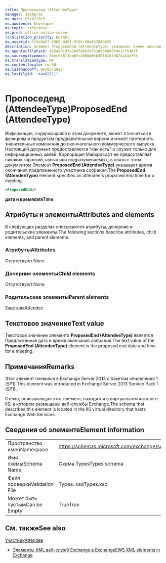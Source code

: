 ```yaml
---
title: Пропоседенд (AttendeeType)
manager: sethgros
ms.date: 03/9/2015
ms.audience: Developer
ms.topic: reference
ms.prod: office-online-server
localization_priority: Normal
ms.assetid: fc9c0a57-f8b0-440f-97dd-88af47840625
description: Элемент ProposedEnd (AttendeeType) указывает время окончания предложенного участника собрания.
ms.openlocfilehash: 892a80197a269f806fe7520d6660d09e1cfb38ff
ms.sourcegitcommit: 88ec988f2bb67c1866d06b361615f3674a24e795
ms.translationtype: MT
ms.contentlocale: ru-RU
ms.lasthandoff: 06/03/2020
ms.locfileid: "44465571"
---
```

# <a name="proposedend-attendeetype"></a><span data-ttu-id="d82c3-103">Пропоседенд (AttendeeType)</span><span class="sxs-lookup"><span data-stu-id="d82c3-103">ProposedEnd (AttendeeType)</span></span>

<span data-ttu-id="d82c3-104">Информация, содержащаяся в этом документе, может относиться к функциям и продуктам предварительной версии и может претерпеть значительные изменения до окончательного коммерческого выпуска. Настоящий документ предоставляется "как есть" и служит только для информационных целей. Корпорация Майкрософт не предоставляет никаких гарантий, явных или подразумеваемых, в связи с этим документом Элемент **ProposedEnd (AttendeeType)** указывает время окончания предложенного участника собрания.</span><span class="sxs-lookup"><span data-stu-id="d82c3-104">The **ProposedEnd (AttendeeType)** element specifies an attendee's proposed end time for a meeting.</span></span> 
  
```XML
<ProposedEnd/>
```

 <span data-ttu-id="d82c3-105">**дата и время**</span><span class="sxs-lookup"><span data-stu-id="d82c3-105">**dateTime**</span></span>
## <a name="attributes-and-elements"></a><span data-ttu-id="d82c3-106">Атрибуты и элементы</span><span class="sxs-lookup"><span data-stu-id="d82c3-106">Attributes and elements</span></span>

<span data-ttu-id="d82c3-107">В следующих разделах описываются атрибуты, дочерние и родительские элементы.</span><span class="sxs-lookup"><span data-stu-id="d82c3-107">The following sections describe attributes, child elements, and parent elements.</span></span>
  
### <a name="attributes"></a><span data-ttu-id="d82c3-108">Атрибуты</span><span class="sxs-lookup"><span data-stu-id="d82c3-108">Attributes</span></span>

<span data-ttu-id="d82c3-109">Отсутствуют.</span><span class="sxs-lookup"><span data-stu-id="d82c3-109">None.</span></span>
  
### <a name="child-elements"></a><span data-ttu-id="d82c3-110">Дочерние элементы</span><span class="sxs-lookup"><span data-stu-id="d82c3-110">Child elements</span></span>

<span data-ttu-id="d82c3-111">Отсутствуют.</span><span class="sxs-lookup"><span data-stu-id="d82c3-111">None.</span></span>
  
### <a name="parent-elements"></a><span data-ttu-id="d82c3-112">Родительские элементы</span><span class="sxs-lookup"><span data-stu-id="d82c3-112">Parent elements</span></span>

[<span data-ttu-id="d82c3-113">Участник</span><span class="sxs-lookup"><span data-stu-id="d82c3-113">Attendee</span></span>](attendee.md)
  
## <a name="text-value"></a><span data-ttu-id="d82c3-114">Текстовое значение</span><span class="sxs-lookup"><span data-stu-id="d82c3-114">Text value</span></span>

<span data-ttu-id="d82c3-115">Текстовое значение элемента **ProposedEnd (AttendeeType)** является Предложенная дата и время окончания собрания.</span><span class="sxs-lookup"><span data-stu-id="d82c3-115">The text value of the **ProposedEnd (AttendeeType)** element is the proposed end date and time for a meeting.</span></span> 
  
## <a name="remarks"></a><span data-ttu-id="d82c3-116">Примечания</span><span class="sxs-lookup"><span data-stu-id="d82c3-116">Remarks</span></span>

<span data-ttu-id="d82c3-117">Этот элемент появился в Exchange Server 2013 с пакетом обновления 1 (SP1).</span><span class="sxs-lookup"><span data-stu-id="d82c3-117">This element was introduced in Exchange Server 2013 Service Pack 1 (SP1).</span></span>
  
<span data-ttu-id="d82c3-118">Схема, описывающая этот элемент, находится в виртуальном каталоге IIS, в котором размещены веб-службы Exchange.</span><span class="sxs-lookup"><span data-stu-id="d82c3-118">The schema that describes this element is located in the IIS virtual directory that hosts Exchange Web Services.</span></span>
  
## <a name="element-information"></a><span data-ttu-id="d82c3-119">Сведения об элементе</span><span class="sxs-lookup"><span data-stu-id="d82c3-119">Element information</span></span>

|||
|:-----|:-----|
|<span data-ttu-id="d82c3-120">Пространство имен</span><span class="sxs-lookup"><span data-stu-id="d82c3-120">Namespace</span></span>  <br/> |https://schemas.microsoft.com/exchange/services/2006/types  <br/> |
|<span data-ttu-id="d82c3-121">Имя схемы</span><span class="sxs-lookup"><span data-stu-id="d82c3-121">Schema Name</span></span>  <br/> |<span data-ttu-id="d82c3-122">Схема Types</span><span class="sxs-lookup"><span data-stu-id="d82c3-122">Types schema</span></span>  <br/> |
|<span data-ttu-id="d82c3-123">Файл проверки</span><span class="sxs-lookup"><span data-stu-id="d82c3-123">Validation File</span></span>  <br/> |<span data-ttu-id="d82c3-124">Types. xsd</span><span class="sxs-lookup"><span data-stu-id="d82c3-124">Types.xsd</span></span>  <br/> |
|<span data-ttu-id="d82c3-125">Может быть пустым</span><span class="sxs-lookup"><span data-stu-id="d82c3-125">Can be Empty</span></span>  <br/> |<span data-ttu-id="d82c3-126">True</span><span class="sxs-lookup"><span data-stu-id="d82c3-126">True</span></span>  <br/> |
   
## <a name="see-also"></a><span data-ttu-id="d82c3-127">См. также</span><span class="sxs-lookup"><span data-stu-id="d82c3-127">See also</span></span>



[<span data-ttu-id="d82c3-128">Участник</span><span class="sxs-lookup"><span data-stu-id="d82c3-128">Attendee</span></span>](attendee.md)


- [<span data-ttu-id="d82c3-129">Элементы XML веб-служб Exchange в Exchange</span><span class="sxs-lookup"><span data-stu-id="d82c3-129">EWS XML elements in Exchange</span></span>](ews-xml-elements-in-exchange.md)

